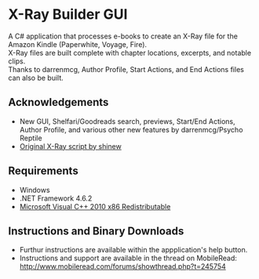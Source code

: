 # X-Ray Builder GUI
A C# application that processes e-books to create an X-Ray file for the Amazon Kindle (Paperwhite, Voyage, Fire).  
X-Ray files are built complete with chapter locations, excerpts, and notable clips.  
Thanks to darrenmcg, Author Profile, Start Actions, and End Actions files can also be built.

## Acknowledgements
* New GUI, Shelfari/Goodreads search, previews, Start/End Actions, Author Profile, and various other new features by darrenmcg/Psycho Reptile  
* [Original X-Ray script by shinew](http://www.mobileread.com/forums/showthread.php?t=157770)  

## Requirements
* Windows  
* .NET Framework 4.6.2  
* [Microsoft Visual C++ 2010 x86 Redistributable](https://www.microsoft.com/en-ca/download/details.aspx?id=5555)  
  
## Instructions and Binary Downloads
* Furthur instructions are available within the appplication's help button.
* Instructions and support are available in the thread on MobileRead: http://www.mobileread.com/forums/showthread.php?t=245754
